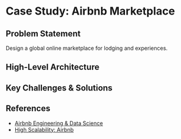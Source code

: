 # Case Study: Airbnb Marketplace

## Problem Statement
Design a global online marketplace for lodging and experiences.

## High-Level Architecture

## Key Challenges & Solutions

## References
- [Airbnb Engineering & Data Science](https://medium.com/airbnb-engineering)
- [High Scalability: Airbnb](http://highscalability.com/blog/2015/9/21/airbnb-architecture.html)

